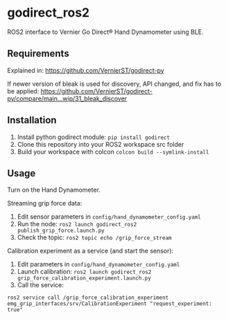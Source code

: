 # godirect_ros2
ROS2 interface to Vernier Go Direct® Hand Dynamometer using BLE. 

## Requirements
Explained in: https://github.com/VernierST/godirect-py

If newer version of bleak is used for discovery, API changed, and fix has to be applied:
https://github.com/VernierST/godirect-py/compare/main...wip/31_bleak_discover

## Installation
1. Install python godirect module:
```pip install godirect```
2. Clone this repository into your ROS2 workspace src folder
3. Build your workspace with colcon
```colcon build --symlink-install```

## Usage
Turn on the Hand Dynamometer.

Streaming grip force data:
1. Edit sensor parameters in `config/hand_dynamometer_config.yaml`
2. Run the node:
   ```ros2 launch godirect_ros2 publish_grip_force.launch.py```
3. Check the topic:
   ```ros2 topic echo /grip_force_stream```

Calibration experiment as a service (and start the sensor):
1. Edit parameters in `config/hand_dynamometer_config.yaml`
2. Launch calibration:
    ```ros2 launch godirect_ros2 grip_force_calibration_experiment.launch.py```
3. Call the service:

```ros2 service call /grip_force_calibration_experiment emg_grip_interfaces/srv/CalibrationExperiment "request_experiment: true"```
